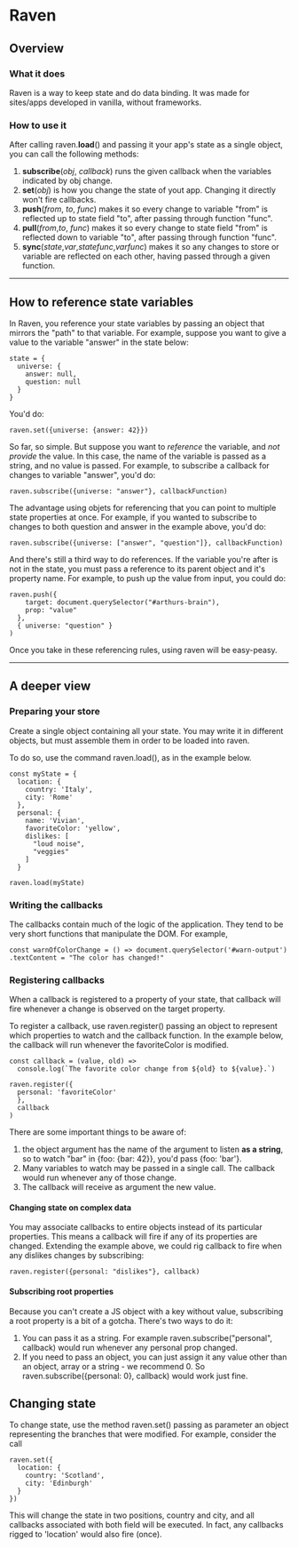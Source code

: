 # Raven

## Overview
### What it does
Raven is a way to keep state and do data binding. It was made for sites/apps developed in vanilla, without frameworks.

### How to use it
After calling raven.**load**() and passing it your app's state as a single object, you can call the following methods:
1. **subscribe**(*obj*, *callback*) runs the given callback when the variables indicated by obj change.
1. **set**(*obj*) is how you change the state of yout app. Changing it directly won't fire callbacks.
1. **push**(*from*, *to*, *func*) makes it so every change to variable "from" is reflected up to state field "to", after passing through function "func".
1. **pull**(*from*,*to*, *func*) makes it so every change to state field "from" is reflected down to variable "to", after passing through function "func".
1. **sync**(*state*,*var*,*statefunc*,*varfunc*) makes it so any changes to store or variable are reflected on each other, having passed through a given function.

---

## How to reference state variables
In Raven, you reference your state variables by passing an object that mirrors the "path" to that variable. For example, suppose you want to give a value to the variable "answer" in the state below:

    state = {
      universe: {
        answer: null,
        question: null
      }
    }

You'd do:

    raven.set({universe: {answer: 42}})

So far, so simple. But suppose you want to *reference* the variable, and *not provide* the value. In this case, the name of the variable is passed as a string, and no value is passed. For example, to subscribe a callback for changes to variable "answer", you'd do:

    raven.subscribe({universe: "answer"}, callbackFunction)

The advantage using objets for referencing that you can point to multiple state properties at once. For example, if you wanted to subscribe to changes to both question and answer in the example above, you'd do:

    raven.subscribe({universe: ["answer", "question"]}, callbackFunction)

And there's still a third way to do references. If the variable you're after is not in the state, you must pass a reference to its parent object and it's property name. For example, to push up the value from input, you could do:

    raven.push({
        target: document.querySelector("#arthurs-brain"),
        prop: "value"
      },
      { universe: "question" }
    )

Once you take in these referencing rules, using raven will be easy-peasy.

---
## A deeper view
### Preparing your store
Create a single object containing all your state. You may write it in different objects, but must assemble them in order to be loaded into raven.

To do so, use the command raven.load(), as in the example below.

    const myState = {
      location: {
        country: 'Italy',
        city: 'Rome'
      },
      personal: {
        name: 'Vivian',
        favoriteColor: 'yellow',
        dislikes: [
          "loud noise",
          "veggies"
        ]
      }

    raven.load(myState)

### Writing the callbacks
The callbacks contain much of the logic of the application. They tend to be very short functions that manipulate the DOM. For example,

    const warnOfColorChange = () => document.querySelector('#warn-output')
    .textContent = "The color has changed!"

### Registering callbacks
When a callback is registered to a property of your state, that callback will fire whenever a change is observed on the target property.

To register a callback, use raven.register() passing an object to represent which properties to watch and the callback function. In the example below, the callback will run whenever the favoriteColor is modified.

    const callback = (value, old) => 
      console.log(`The favorite color change from ${old} to ${value}.`)

    raven.register({
      personal: 'favoriteColor'
      },
      callback
    )
    
There are some important things to be aware of:
1. the object argument has the name of the argument to listen **as a string**, so to watch "bar" in {foo: {bar: 42}}, you'd pass {foo: 'bar'}.
1. Many variables to watch may be passed in a single call. The callback would run whenever any of those change.
1. The callback will receive as argument the new value.

#### Changing state on complex data
You may associate callbacks to entire objects instead of its particular properties. This means a callback will fire if any of its properties are changed.
Extending the example above, we could rig callback to fire when any dislikes changes by subscribing:

    raven.register({personal: "dislikes"}, callback)

#### Subscribing root properties
Because you can't create a JS object with a key without value, subscribing a root property is a bit of a gotcha. There's two ways to do it:

1. You can pass it as a string. For example raven.subscribe("personal", callback) would run whenever any personal prop changed.
1. If you need to pass an object, you can just assign it any value other than an object, array or a string - we recommend 0. So raven.subscribe({personal: 0}, callback) would work just fine.


## Changing state
To change state, use the method raven.set() passing as parameter an object representing the branches that were modified.
For example, consider the call

    raven.set({
      location: {
        country: 'Scotland',
        city: 'Edinburgh'
      }
    })

This will change the state in two positions, country and city, and all callbacks associated with both field will be executed. In fact, any callbacks rigged to 'location' would also fire (once).

